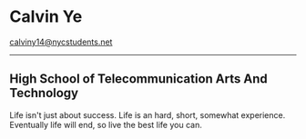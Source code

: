 # Calvin Ye

calviny14@nycstudents.net

---

## High School of Telecommunication Arts And Technology

Life isn't just about success. Life is an hard, short, somewhat experience. Eventually life will end, so live the best life you can.
